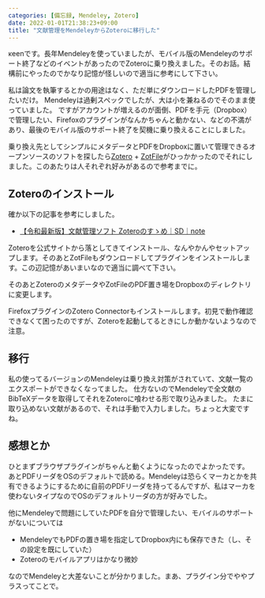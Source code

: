 ```yaml
---
categories: [備忘録, Mendeley, Zotero]
date: 2022-01-01T21:38:23+09:00
title: "文献管理をMendeleyからZoteroに移行した"
---
```


κeenです。長年Mendeleyを使っていましたが、モバイル版のMendeleyのサポート終了などのイベントがあったのでZoteroに乗り換えました。そのお話。結構前にやったのでかなり記憶が怪しいので適当に参考にして下さい。

<!--more-->

私は論文を執筆するとかの用途はなく、ただ単にダウンロードしたPDFを管理したいだけ。
Mendeleyは過剰スペックでしたが、大は小を兼ねるのでそのまま使っていました。
ですがアカウントが増えるのが面倒、PDFを手元（Dropbox）で管理したい、Firefoxのプラグインがなんかちゃんと動かない、などの不満があり、最後のモバイル版のサポート終了を契機に乗り換えることにしました。

乗り換え先としてシンプルにメタデータとPDFをDropboxに置いて管理できるオープンソースのソフトを探したら[Zotero](https://www.zotero.org) + [ZotFile](http://zotfile.com)がひっかかったのでそれにしました。このあたりは人それぞれ好みがあるので参考までに。



## Zoteroのインストール

確か以下の記事を参考にしました。

* [【令和最新版】文献管理ソフト Zoteroのすゝめ｜SD｜note](https://note.com/sdeso/n/n013952313c1b)

Zoteroを公式サイトから落としてきてインストール、なんやかんやセットアップします。そのあとZotFileもダウンロードしてプラグインをインストールします。この辺記憶があいまいなので適当に調べて下さい。

そのあとZoteroのメタデータやZotFileのPDF置き場をDropboxのディレクトリに変更します。

FirefoxプラグインのZotero Connectorもインストールします。初見で動作確認できなくて困ったのですが、Zoteroを起動してるときにしか動かないようなので注意。

## 移行
私の使ってるバージョンのMendeleyは乗り換え対策がされていて、文献一覧のエクスポートができなくなってました。
仕方ないのでMendeleyで全文献のBibTeXデータを取得してそれをZoteroに喰わせる形で取り込みました。
たまに取り込めない文献があるので、それは手動で入力しました。ちょっと大変ですね。

## 感想とか

ひとまずブラウザプラグインがちゃんと動くようになったのでよかったです。
あとPDFリーダをOSのデフォルトで読める。Mendeleyは恐らくマーカとかを共有できるようにするために自前のPDFリーダを持ってるんですが、私はマーカを使わないタイプなのでOSのデフォルトリーダの方が好みでした。

他にMendeleyで問題にしていたPDFを自分で管理したい、モバイルのサポートがないについては

* MendeleyでもPDFの置き場を指定してDropbox内にも保存できた（し、その設定を既にしていた）
* Zoteroのモバイルアプリはかなり微妙

なのでMendeleyと大差ないことが分かりました。まあ、プラグイン分でややプラスってことで。


